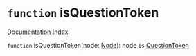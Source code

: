 # `function` isQuestionToken

[Documentation Index](../README.md)

`function` isQuestionToken(node: [Node](../private.interface.Node/README.md)): node `is` [QuestionToken](../private.interface.PunctuationToken/README.md)